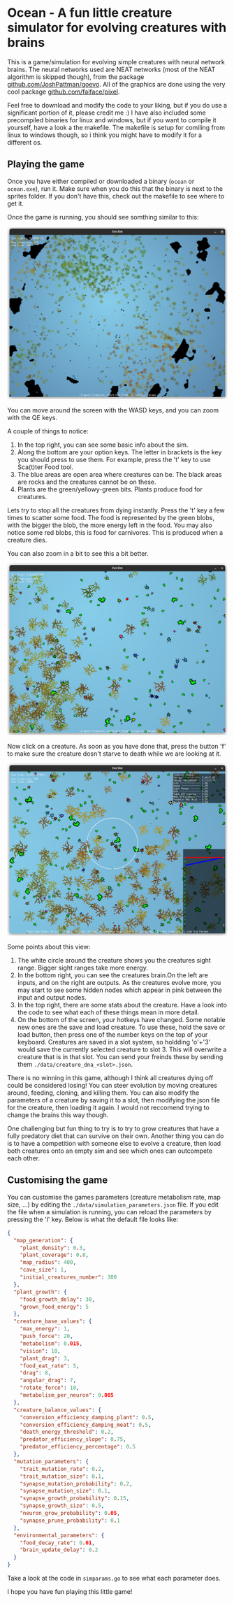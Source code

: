 # Ocean - A fun little creature simulator for evolving creatures with brains
This is a game/simulation for evolving simple creatures with neural network brains. The neural networks used are NEAT networks (most of the NEAT algorithm is skipped though), from the package [github.com/JoshPattman/goevo](http://github.com/JoshPattman/goevo). All of the graphics are done using the very cool package [github.com/faiface/pixel](http://github.com/faiface/pixel).

Feel free to download and modify the code to your liking, but if you do use a significant portion of it, please credit me :) I have also included some precompiled binaries for linux and windows, but if you want to compile it yourself, have a look a the makefile. The makefile is setup for comiling from linux to windows though, so i think you might have to modify it for a different os.

## Playing the game
Once you have either compiled or downloaded a binary (`ocean` or `ocean.exe`), run it. Make sure when you do this that the binary is next to the sprites folder. If you don't have this, check out the makefile to see where to get it.

Once the game is running, you should see somthing similar to this:

![sim1](./README_assets/sim1.png)

You can move around the screen with the WASD keys, and you can zoom with the QE keys.

A couple of things to notice:

1) In the top right, you can see some basic info about the sim.
2) Along the bottom are your option keys. The letter in brackets is the key you should press to use them. For example, press the 't' key to use Sca(t)ter Food tool.
3) The blue areas are open area where creatures can be. The black areas are rocks and the creatures cannot be on these.
4) Plants are the green/yellowy-green bits. Plants produce food for creatures.

Lets try to stop all the creatures from dying instantly. Press the 't' key a few times to scatter some food. The food is represented by the green blobs, with the bigger the blob, the more energy left in the food. You may also notice some red blobs, this is food for carnivores. This is produced when a creature dies.

You can also zoom in a bit to see this a bit better.

![sim2](./README_assets/sim2.png)

Now click on a creature. As soon as you have done that, press the button 'f' to make sure the creature dosn't starve to death while we are looking at it.

![sim3](./README_assets/sim3.png)

Some points about this view:
1) The white circle around the creature shows you the creatures sight range. Bigger sight ranges take more energy.
2) In the bottom right, you can see the creatures brain.On the left are inputs, and on the right are outputs. As the creatures evolve more, you may start to see some hidden nodes which appear in pink between the input and output nodes.
3) In the top right, there are some stats about the creature. Have a look into the code to see what each of these things mean in more detail.
4) On the bottom of the screen, your hotkeys have changed. Some notable new ones are the save and load creature. To use these, hold the save or load button, then press one of the number keys on the top of your keyboard. Creatures are saved in a slot system, so holdding 'o'+'3' would save the currently selected creature to slot 3. This will overwrite a creature that is in that slot. You can send your freinds these by sending them `./data/creature_dna_<slot>.json`.

There is no winning in this game, although I think all creatures dying off could be considered losing! You can steer evolution by moving creatures around, feeding, cloning, and killing them. You can also modify the parameters of a creature by saving it to a slot, then modifying the json file for the creature, then loading it again. I would not reccomend trying to change the brains this way though.

One challenging but fun thing to try is to try to grow creatures that have a fully predatory diet that can survive on their own. Another thing you can do is to have a competition with someone else to evolve a creature, then load both creatures onto an empty sim and see which ones can outcompete each other.

## Customising the game
You can customise the games parameters (creature metabolism rate, map size, ...) by editing the `./data/simulation_parameters.json` file. If you edit the file when a simulation is running, you can reload the parameters by pressing the 'l' key. Below is what the default file looks like:

```json
{
  "map_generation": {
    "plant_density": 0.3,
    "plant_coverage": 0.8,
    "map_radius": 400,
    "cave_size": 1,
    "initial_creatures_number": 300
  },
  "plant_growth": {
    "food_growth_delay": 30,
    "grown_food_energy": 5
  },
  "creature_base_values": {
    "max_energy": 1,
    "push_force": 20,
    "metabolism": 0.015,
    "vision": 10,
    "plant_drag": 3,
    "food_eat_rate": 5,
    "drag": 8,
    "angular_drag": 7,
    "rotate_force": 10,
    "metabolism_per_neuron": 0.005
  },
  "creature_balance_values": {
    "conversion_efficiency_damping_plant": 0.5,
    "conversion_efficiency_damping_meat": 0.5,
    "death_energy_threshold": 0.2,
    "predator_efficiency_slope": 0.75,
    "predator_efficiency_percentage": 0.5
  },
  "mutation_parameters": {
    "trait_mutation_rate": 0.2,
    "trait_mutation_size": 0.1,
    "synapse_mutation_probability": 0.2,
    "synapse_mutation_size": 0.1,
    "synapse_growth_probability": 0.15,
    "synapse_growth_size": 0.5,
    "neuron_grow_probability": 0.05,
    "synapse_prune_probability": 0.1
  },
  "environmental_parameters": {
    "food_decay_rate": 0.01,
    "brain_update_delay": 0.2
  }
}
```

Take a look at the code in `simparams.go` to see what each parameter does.

I hope you have fun playing this little game!